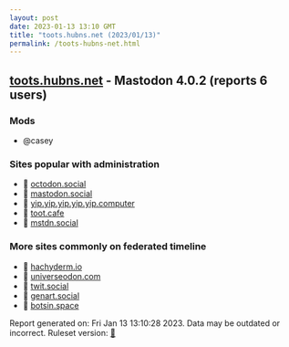 ```yaml
---
layout: post
date: 2023-01-13 13:10 GMT
title: "toots.hubns.net (2023/01/13)"
permalink: /toots-hubns-net.html
---
```


## [toots.hubns.net](https://toots.hubns.net) - Mastodon 4.0.2 (reports 6 users)

### Mods
 * @casey

### Sites popular with administration

* 🐘 [octodon.social](/octodon-social.html)
* 🐘 [mastodon.social](/mastodon-social.html)
* 🐘 [yip.yip.yip.yip.yip.computer](/yip-yip-yip-yip-yip-computer.html)
* 🐘 [toot.cafe](/toot-cafe.html)
* 🐘 [mstdn.social](/mstdn-social.html)

### More sites commonly on federated timeline

* 🐘 [hachyderm.io](/hachyderm-io.html)
* 🐘 [universeodon.com](/universeodon-com.html)
* 🐘 [twit.social](/twit-social.html)
* 🐘 [genart.social](/genart-social.html)
* 🐘 [botsin.space](/botsin-space.html)

Report generated on: Fri Jan 13 13:10:28 2023. Data may be outdated or incorrect.
Ruleset version: [🧁](/version-cupcake)
